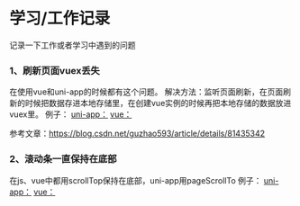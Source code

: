 # 学习/工作记录

记录一下工作或者学习中遇到的问题

### 1、刷新页面vuex丢失
在使用vue和uni-app的时候都有这个问题。
解决方法：监听页面刷新，在页面刷新的时候把数据存进本地存储里，在创建vue实例的时候再把本地存储的数据放进vuex里。
例子：
[uni-app：](https://github.com/TachibanaKa/day-day-up/uni-app/saveVuexData.js)
[vue：](https://github.com/TachibanaKa/day-day-up/vue/saveVuexData.js)

参考文章：https://blog.csdn.net/guzhao593/article/details/81435342


### 2、滚动条一直保持在底部
在js、vue中都用scrollTop保持在底部，uni-app用pageScrollTo
例子：
[uni-app：](https://github.com/TachibanaKa/day-day-up/uni-app/scrollToBottom.js)
[vue：](https://github.com/TachibanaKa/day-day-up/vue/scrollToBottom.js)